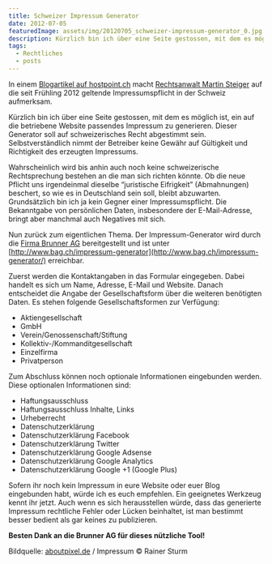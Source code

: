 ```yaml
---
title: Schweizer Impressum Generator
date: 2012-07-05
featuredImage: assets/img/20120705_schweizer-impressum-generator_0.jpg
description: Kürzlich bin ich über eine Seite gestossen, mit dem es möglich ist, ein auf die betriebene Website passendes Impressum zu generieren. Dieser Generator soll auf schweizerisches Recht abgestimmt sein.
tags:
  - Rechtliches
  - posts
---
```

In einem [Blogartikel auf hostpoint.ch](https://blog.hostpoint.ch/de/2011/12/impressumspflicht-ab-fruehling-auch-in-der-schweiz/) macht [Rechtsanwalt Martin Steiger](http://www.steigerlegal.ch/) auf die seit Frühling 2012 geltende Impressumspflicht in der Schweiz aufmerksam.

Kürzlich bin ich über eine Seite gestossen, mit dem es möglich ist, ein auf die betriebene Website passendes Impressum zu generieren. Dieser Generator soll auf schweizerisches Recht abgestimmt sein. Selbstverständlich nimmt der Betreiber keine Gewähr auf Gültigkeit und Richtigkeit des erzeugten Impressums.

Wahrscheinlich wird bis anhin auch noch keine schweizerische Rechtsprechung bestehen an die man sich richten könnte. Ob die neue Pflicht uns irgendeinmal dieselbe “juristische Eifrigkeit” (Abmahnungen) beschert, so wie es in Deutschland sein soll, bleibt abzuwarten. Grundsätzlich bin ich ja kein Gegner einer Impressumspflicht. Die Bekanntgabe von persönlichen Daten, insbesondere der E-Mail-Adresse, bringt aber manchmal auch Negatives mit sich.

Nun zurück zum eigentlichen Thema. Der Impressum-Generator wird durch die [Firma Brunner AG](http://www.bag.ch/) bereitgestellt und ist unter [http://www.bag.ch/impressum-generator](http://www.bag.ch/impressum-generator/) erreichbar.

Zuerst werden die Kontaktangaben in das Formular eingegeben. Dabei handelt es sich um Name, Adresse, E-Mail und Website. Danach entscheidet die Angabe der Gesellschaftsform über die weiteren benötigten Daten. Es stehen folgende Gesellschaftsformen zur Verfügung:

- Aktiengesellschaft
- GmbH
- Verein/Genossenschaft/Stiftung
- Kollektiv-/Kommanditgesellschaft
- Einzelfirma
- Privatperson

Zum Abschluss können noch optionale Informationen eingebunden werden. Diese optionalen Informationen sind:

- Haftungsausschluss
- Haftungsausschluss Inhalte, Links
- Urheberrecht
- Datenschutzerklärung
- Datenschutzerklärung Facebook
- Datenschutzerklärung Twitter
- Datenschutzerklärung Google Adsense
- Datenschutzerklärung Google Analytics
- Datenschutzerklärung Google +1 (Google Plus)

Sofern ihr noch kein Impressum in eure Website oder euer Blog eingebunden habt, würde ich es euch empfehlen. Ein geeignetes Werkzeug kennt ihr jetzt. Auch wenn es sich herausstellen würde, dass das generierte Impressum rechtliche Fehler oder Lücken beinhaltet, ist man bestimmt besser bedient als gar keines zu publizieren.

**Besten Dank an die Brunner AG für dieses nützliche Tool!**

Bildquelle: [aboutpixel.de](http://www.aboutpixel.de/) / Impressum © Rainer Sturm

